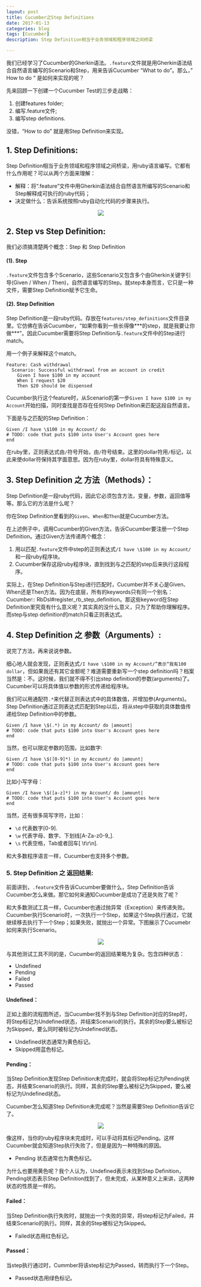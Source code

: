 ```yaml
---
layout: post
title: Cucumber之Step Definitions
date: 2017-01-13
categories: blog
tags: [Cucumber]
description: Step Definition相当于业务领域和程序领域之间桥梁

---
```

我们已经学习了Cucumber的Gherkin语法。`.feature`文件就是用Gherkin语法结合自然语言编写的Scenario和Step，用来告诉Cucumber  “What to do”。那么，” How to do “ 是如何来实现的呢？

先来回顾一下创建一个Cucumber Test的三步走战略：
 
1. 创建features folder;
2. 编写.feature文件;
3. 编写step definitions.
 
没错，“How to do” 就是用Step Definition来实现。

## 1. Step Definitions:

Step Definition相当于业务领域和程序领域之间桥梁，用ruby语言编写。它都有什么作用呢？可以从两个方面来理解：

* 解释：将“.feature”文件中用Gherkin语法结合自然语言所编写的Scenario和Step解释成可执行的ruby代码；
* 决定做什么：告诉系统按照ruby自动化代码的步骤来执行。

<center>
    <p><img src="{{site.baseurl }}/img/cucumber/Cucumber8.png" align="center"></p>
</center>

## 2. Step vs Step Definition:

我们必须搞清楚两个概念：Step 和 Step Definition

#### (1). Step
`.feature`文件包含多个Scenario，这些Scenario又包含多个由Gherkin关键字引导(Given / When / Then)，自然语言编写的Step。就step本身而言，它只是一种文件，需要Step Definition赋予它生命。

#### (2). Step Definition
Step Definition是一段ruby代码。存放在`features/step_definitions`文件目录里。它仿佛在告诉Cucumber，“如果你看到一些长得像\*\*\*的step，就是我要让你做***”。因此Cucumber需要将Step Definition与`.feature`文件中的Step进行match。

用一个例子来解释这个match。

	Feature: Cash withdrawal
	  Scenario: Successful withdrawal from an account in credit
	    Given I have $100 in my account 
	    When I request $20
	    Then $20 should be dispensed
	    
Cucumber执行这个feature时，从Scenario的第一步`Given I have $100 in my Account`开始扫描，同时查找是否存在任何Step Definition来匹配这段自然语言。
 
下面是与之匹配的Step Definition：
	
	Given /I have \$100 in my Account/ do
	# TODO: code that puts $100 into User's Account goes here
	end

在ruby里，正则表达式由`/`符号开始，由`/`符号结束。这里的dollar符用`/`标记，以此来使dollar符保持其字面意思。因为在ruby里，dollar符具有特殊意义。
 
## 3. Step Definition 之 方法（Methods）：


Step Definition是一段ruby代码，因此它必须包含方法，变量，参数，返回值等等。那么它的方法是什么呢？

你在Step Definition里看到的`Given`、`When`和`Then`就是Cucumber方法。

在上述例子中，调用Cucumber的Given方法，告诉Cucumber要注册一个Step Definition。通过Given方法传递两个概念：

1. 用以匹配`.feature`文件中step的正则表达式`/I have \$100 in my Account/`和一段ruby程序块。
2. Cucumber保存这段ruby程序块，直到找到与之匹配的step后来执行这段程序。

实际上，在Step Definition与Step进行匹配时，Cucumber并不关心是Given、When还是Then方法。因为在底层，所有的keywords只有同一个别名：Cucumber:: RbDsl#register_rb_step_definition。那这些keyword在Step Definition里究竟有什么意义呢？其实真的没什么意义，只为了帮助你理解程序。而step与step definition的match只看正则表达式。

## 4. Step Definition 之 参数（Arguments）:


说完了方法，再来说说参数。

细心地人就会发现，正则表达式`/I have \$100 in my Account/”表示“我有100 dollar`，但如果我还有其它金额呢？难道需要重新写一个step definition吗？档案当然是：不。这时候，我们就不得不引出step definition的参数(arguments)了。Cucumber可以将具体值以参数的形式传递给程序块。
 
我们可以用通配符`.*`来代替正则表达式中的具体数值，并增加参(Arguments)。Step Definition通过正则表达式匹配到Step以后，将从step中获取的具体数值传递给Step Definition中的参数。

	Given /I have \$(.*) in my Account/ do |amount|
	# TODO: code that puts $100 into User's Account goes here
	end
 
当然，也可以限定参数的范围，比如数字:

	Given /I have \$([0-9]*) in my Account/ do |amount|
	# TODO: code that puts $100 into User's Account goes here
	end

比如小写字母： 

	Given /I have \$([a-z]*) in my Account/ do |amount|
	# TODO: code that puts $100 into User's Account goes here
	end
 
当然，还有很多简写字符，比如：
* `\d` 代表数字[0-9].
* `\w` 代表字母、数字、下划线[A-Za-z0-9_].
* `\s` 代表空格，Tab或者回车[ \t\r\n]. 

和大多数程序语言一样，Cucumber也支持多个参数。

### 5. Step Definition 之 返回结果:

前面讲到，`.feature`文件告诉Cucumber要做什么，Step Definition告诉Cucumber怎么来做。那它如何来通知Cucumber是成功了还是失败了呢？

和大多数测试工具一样，Cucumber也通过抛异常（Exception）来传递失败。Cucumber执行Scenario时，一次执行一个Step，如果这个Step执行通过，它就继续移去执行下一个Step；如果失败，就抛出一个异常。下图展示了Cucumebr如何来执行Scenario。
<center>
    <p><img src="{{site.baseurl }}/img/cucumber/Cucumber9.png" align="center"></p>
</center>

与其他测试工具不同的是，Cucumber的返回结果略为复杂。包含四种状态：
 
* Undefined
* Pending
* Failed
* Passed

#### Undefined：
正如上面的流程图所述，当Cucumber找不到与Step Definition对应的Step时，将Step标记为Undefined状态，并结束Scenario的执行。其余的Step要么被标记为Skipped，要么同时被标记为Undefined状态。

* Undefined状态通常为黄色标记。
* Skipped用蓝色标记。

#### Pending：
当Step Definition发现Step Definition未完成时，就会将Step标记为Pending状态，并结束Scenario的执行。同样，其余的Step要么被标记为Skipped，要么被标记为Undefined状态。

Cucumber怎么知道Step Definition未完成呢？当然是需要Step Definition告诉它了。
<center>
    <p><img src="{{site.baseurl }}/img/cucumber/Cucumber10.png" align="center"></p>
</center>
像这样，当你的ruby程序块未完成时，可以手动将其标记Pending。这样Cucumber就会知道Step执行失败了，但是是因为一种特殊的原因。
 
* Pending 状态通常也为黄色标记。

为什么也要用黄色呢？我个人认为，Undefined表示未找到Step Definition，Pending状态表示Step Definition找到了，但未完成，从某种意义上来讲，这两种状态的性质是一样的。
 
 
#### Failed：
 
当Step Definition执行失败时，就抛出一个失败的异常，将step标记为Failed，并结束Scenario的执行。同样，其余的Step被标记为Skipped。
 
* Failed状态用红色标记。
 
 
#### Passed：
 
当step执行通过时，Cummber将该step标记为Passed，转而执行下一个Step。

* Passed状态用绿色标记。